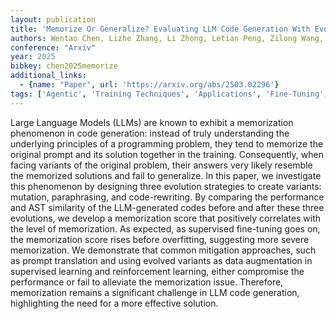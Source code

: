 ```yaml
---
layout: publication
title: 'Memorize Or Generalize? Evaluating LLM Code Generation With Evolved Questions'
authors: Wentao Chen, Lizhe Zhang, Li Zhong, Letian Peng, Zilong Wang, Jingbo Shang
conference: "Arxiv"
year: 2025
bibkey: chen2025memorize
additional_links:
  - {name: "Paper", url: 'https://arxiv.org/abs/2503.02296'}
tags: ['Agentic', 'Training Techniques', 'Applications', 'Fine-Tuning', 'Prompting', 'Reinforcement Learning', 'Pretraining Methods']
---
```

Large Language Models (LLMs) are known to exhibit a memorization phenomenon
in code generation: instead of truly understanding the underlying principles of
a programming problem, they tend to memorize the original prompt and its
solution together in the training. Consequently, when facing variants of the
original problem, their answers very likely resemble the memorized solutions
and fail to generalize. In this paper, we investigate this phenomenon by
designing three evolution strategies to create variants: mutation,
paraphrasing, and code-rewriting. By comparing the performance and AST
similarity of the LLM-generated codes before and after these three evolutions,
we develop a memorization score that positively correlates with the level of
memorization. As expected, as supervised fine-tuning goes on, the memorization
score rises before overfitting, suggesting more severe memorization. We
demonstrate that common mitigation approaches, such as prompt translation and
using evolved variants as data augmentation in supervised learning and
reinforcement learning, either compromise the performance or fail to alleviate
the memorization issue. Therefore, memorization remains a significant challenge
in LLM code generation, highlighting the need for a more effective solution.
